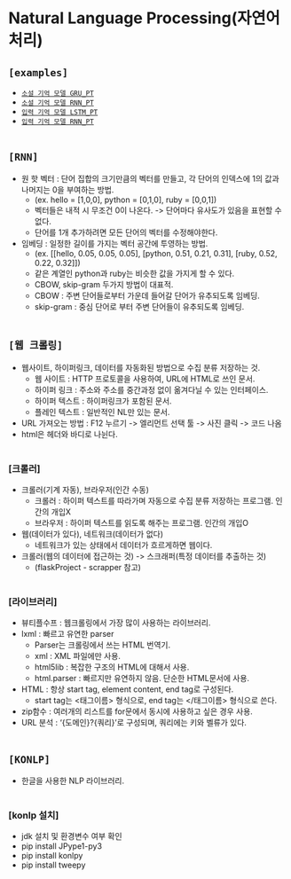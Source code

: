 # Natural Language Processing(자연어 처리)

## `[examples]`
* [`소설 기억 모델 GRU_PT`](https://github.com/HiMyNameIsDavidKim/ML_Example/blob/main/NLP/shakespeare_gru.py)
* [`소설 기억 모델 RNN_PT`](https://github.com/HiMyNameIsDavidKim/ML_Example/blob/main/NLP/shakespeare_rnn.py)
* [`입력 기억 모델 LSTM_PT`](https://github.com/HiMyNameIsDavidKim/ML_Example/blob/main/NLP/remember_lstm.py)
* [`입력 기억 모델 RNN_PT`](https://github.com/HiMyNameIsDavidKim/ML_Example/blob/main/NLP/remember_rnn.py)
<br><br>



## `[RNN]`
* 원 핫 벡터 : 단어 집합의 크기만큼의 벡터를 만들고, 각 단어의 인덱스에 1의 값과 나머지는 0을 부여하는 방법.
    * (ex. hello = [1,0,0], python = [0,1,0], ruby = [0,0,1])
    * 벡터들은 내적 시 무조건 0이 나온다. -> 단어마다 유사도가 있음을 표현할 수 없다.
    * 단어를 1개 추가하려면 모든 단어의 벡터를 수정해야한다.
* 임베딩 : 일정한 길이를 가지는 벡터 공간에 투영하는 방법.
    * (ex. [[hello, 0.05, 0.05, 0.05], [python, 0.51, 0.21, 0.31], [ruby, 0.52, 0.22, 0.32]])
    * 같은 계열인 python과 ruby는 비슷한 값을 가지게 할 수 있다.
    * CBOW, skip-gram 두가지 방법이 대표적.
    * CBOW : 주변 단어들로부터 가운데 들어갈 단어가 유추되도록 임베딩.
    * skip-gram : 중심 단어로 부터 주변 단어들이 유추되도록 임베딩.
<br><br>



## `[웹 크롤링]`
* 웹사이트, 하이퍼링크, 데이터를 자동화된 방법으로 수집 분류 저장하는 것.
    * 웹 사이트 : HTTP 프로토콜을 사용하여, URL에 HTML로 쓰인 문서.
    * 하이퍼 링크 : 주소와 주소를 중간과정 없이 옮겨다닐 수 있는 인터페이스.
    * 하이퍼 텍스트 : 하이퍼링크가 포함된 문서.
    * 플레인 텍스트 : 일반적인 NL만 있는 문서.
* URL 가져오는 방법 : F12 누르기 -> 엘리먼트 선택 툴 -> 사진 클릭 -> 코드 나옴
* html은 헤더와 바디로 나뉜다.
<br><br>

### [크롤러]
* 크롤러(기계 자동), 브라우저(인간 수동)
    * 크롤러 : 하이퍼 텍스트를 따라가며 자동으로 수집 분류 저장하는 프로그램. 인간의 개입X
    * 브라우저 : 하이퍼 텍스트를 읽도록 해주는 프로그램. 인간의 개입O
* 웹(데이터가 있다), 네트워크(데이터가 없다)
    * 네트워크가 있는 상태에서 데이터가 흐르게하면 웹이다.
* 크롤러(웹의 데이터에 접근하는 것) -> 스크래퍼(특정 데이터를 추출하는 것)
    * (flaskProject - scrapper 참고)
    <br><br>

### [라이브러리]
* 뷰티플수프 : 웹크롤링에서 가장 많이 사용하는 라이브러리.
* lxml : 빠르고 유연한 parser
    * Parser는 크롤링에서 쓰는 HTML 번역기.
    * xml : XML 파일에만 사용.
    * html5lib : 복잡한 구조의 HTML에 대해서 사용.
    * html.parser : 빠르지만 유연하지 않음. 단순한 HTML문서에 사용.
* HTML : 항상 start tag, element content, end tag로 구성된다.
    * start tag는 <태그이름> 형식으로, end tag는 </태그이름> 형식으로 쓴다.
* zip함수 : 여러개의 리스트를 for문에서 동시에 사용하고 싶은 경우 사용.
* URL 분석 : ‘{도메인}?{쿼리}’로 구성되며, 쿼리에는 키와 벨류가 있다.
<br><br>



## `[KONLP]`
* 한글을 사용한 NLP 라이브러리.
<br><br>



### [konlp 설치]
* jdk 설치 및 환경변수 여부 확인
* pip install JPype1-py3
* pip install konlpy
* pip install tweepy
<br><br>